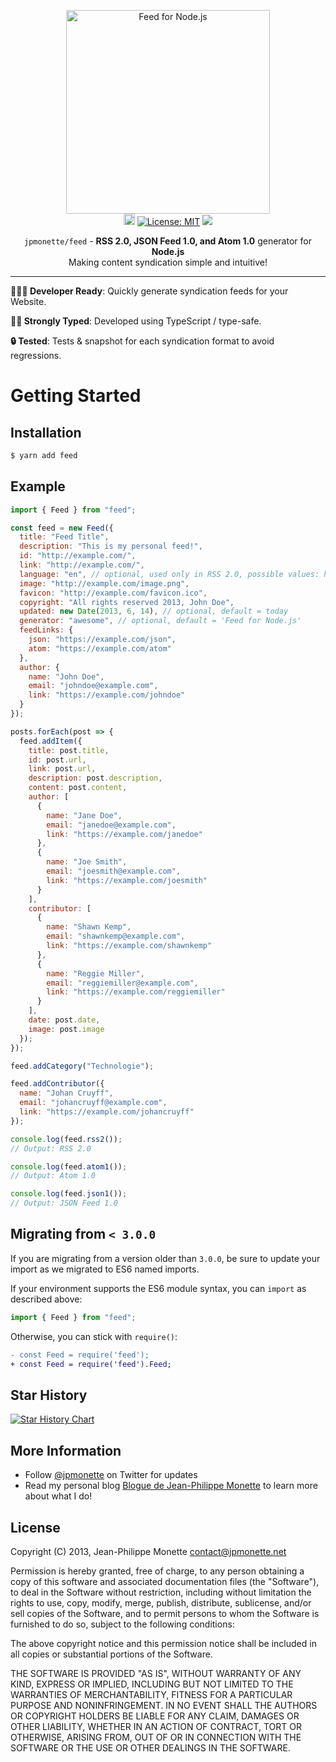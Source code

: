 <p align="center">
  <img src="https://user-images.githubusercontent.com/1114325/60746552-2c059a00-9f77-11e9-9632-e21dea9dd06b.png" alt="Feed for Node.js" width="326">
  <br>
  <a href="https://badge.fury.io/js/feed"><img src="https://badge.fury.io/js/feed.svg" alt="npm version" height="18"></a> <a href="https://opensource.org/licenses/MIT"><img src="https://img.shields.io/badge/License-MIT-yellow.svg" alt="License: MIT"></a> <a href="https://github.com/jpmonette/feed/actions/workflows/test.yml"><img src="https://github.com/jpmonette/feed/actions/workflows/test.yml/badge.svg"/></a>
</p>
<p align="center"><code>jpmonette/feed</code> - <strong>RSS 2.0, JSON Feed 1.0, and Atom 1.0</strong> generator for <strong>Node.js</strong><br>
Making content syndication simple and intuitive!</p>

---

**👩🏻‍💻 Developer Ready**: Quickly generate syndication feeds for your Website.

**💪🏼 Strongly Typed**: Developed using TypeScript / type-safe.

**🔒 Tested**: Tests & snapshot for each syndication format to avoid regressions.

# Getting Started

## Installation

```bash
$ yarn add feed
```

## Example

```js
import { Feed } from "feed";

const feed = new Feed({
  title: "Feed Title",
  description: "This is my personal feed!",
  id: "http://example.com/",
  link: "http://example.com/",
  language: "en", // optional, used only in RSS 2.0, possible values: http://www.w3.org/TR/REC-html40/struct/dirlang.html#langcodes
  image: "http://example.com/image.png",
  favicon: "http://example.com/favicon.ico",
  copyright: "All rights reserved 2013, John Doe",
  updated: new Date(2013, 6, 14), // optional, default = today
  generator: "awesome", // optional, default = 'Feed for Node.js'
  feedLinks: {
    json: "https://example.com/json",
    atom: "https://example.com/atom"
  },
  author: {
    name: "John Doe",
    email: "johndoe@example.com",
    link: "https://example.com/johndoe"
  }
});

posts.forEach(post => {
  feed.addItem({
    title: post.title,
    id: post.url,
    link: post.url,
    description: post.description,
    content: post.content,
    author: [
      {
        name: "Jane Doe",
        email: "janedoe@example.com",
        link: "https://example.com/janedoe"
      },
      {
        name: "Joe Smith",
        email: "joesmith@example.com",
        link: "https://example.com/joesmith"
      }
    ],
    contributor: [
      {
        name: "Shawn Kemp",
        email: "shawnkemp@example.com",
        link: "https://example.com/shawnkemp"
      },
      {
        name: "Reggie Miller",
        email: "reggiemiller@example.com",
        link: "https://example.com/reggiemiller"
      }
    ],
    date: post.date,
    image: post.image
  });
});

feed.addCategory("Technologie");

feed.addContributor({
  name: "Johan Cruyff",
  email: "johancruyff@example.com",
  link: "https://example.com/johancruyff"
});

console.log(feed.rss2());
// Output: RSS 2.0

console.log(feed.atom1());
// Output: Atom 1.0

console.log(feed.json1());
// Output: JSON Feed 1.0
```

## Migrating from `< 3.0.0`

If you are migrating from a version older than `3.0.0`, be sure to update your import as we migrated to ES6 named imports.

If your environment supports the ES6 module syntax, you can `import` as described above:

```ts
import { Feed } from "feed";
```

Otherwise, you can stick with `require()`:

```diff
- const Feed = require('feed');
+ const Feed = require('feed').Feed;
```

## Star History

[![Star History Chart](https://api.star-history.com/svg?repos=jpmonette/feed&type=Date)](https://www.star-history.com/#jpmonette/feed&Date)


## More Information

- Follow [@jpmonette](https://twitter.com/jpmonette) on Twitter for updates
- Read my personal blog [Blogue de Jean-Philippe Monette](http://blogue.jpmonette.net/) to learn more about what I do!

## License

Copyright (C) 2013, Jean-Philippe Monette <contact@jpmonette.net>

Permission is hereby granted, free of charge, to any person obtaining a copy of this software and associated documentation files (the "Software"), to deal in the Software without restriction, including without limitation the rights to use, copy, modify, merge, publish, distribute, sublicense, and/or sell copies of the Software, and to permit persons to whom the Software is furnished to do so, subject to the following conditions:

The above copyright notice and this permission notice shall be included in all copies or substantial portions of the Software.

THE SOFTWARE IS PROVIDED "AS IS", WITHOUT WARRANTY OF ANY KIND, EXPRESS OR IMPLIED, INCLUDING BUT NOT LIMITED TO THE WARRANTIES OF MERCHANTABILITY, FITNESS FOR A PARTICULAR PURPOSE AND NONINFRINGEMENT. IN NO EVENT SHALL THE AUTHORS OR COPYRIGHT HOLDERS BE LIABLE FOR ANY CLAIM, DAMAGES OR OTHER LIABILITY, WHETHER IN AN ACTION OF CONTRACT, TORT OR OTHERWISE, ARISING FROM, OUT OF OR IN CONNECTION WITH THE SOFTWARE OR THE USE OR OTHER DEALINGS IN THE SOFTWARE.
